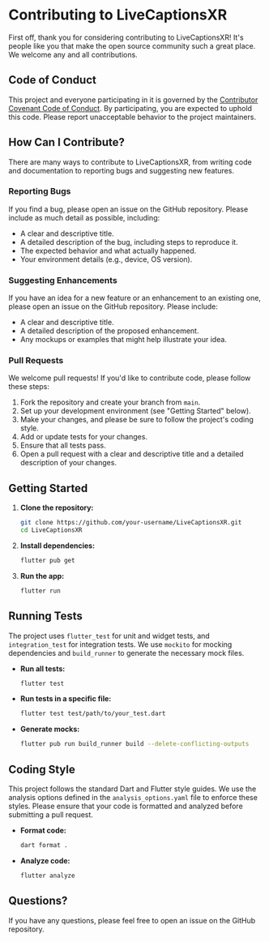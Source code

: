 # Contributing to LiveCaptionsXR

First off, thank you for considering contributing to LiveCaptionsXR! It's people like you that make the open source community such a great place. We welcome any and all contributions.

## Code of Conduct

This project and everyone participating in it is governed by the [Contributor Covenant Code of Conduct](https://www.contributor-covenant.org/version/2/1/code_of_conduct/). By participating, you are expected to uphold this code. Please report unacceptable behavior to the project maintainers.

## How Can I Contribute?

There are many ways to contribute to LiveCaptionsXR, from writing code and documentation to reporting bugs and suggesting new features.

### Reporting Bugs

If you find a bug, please open an issue on the GitHub repository. Please include as much detail as possible, including:

*   A clear and descriptive title.
*   A detailed description of the bug, including steps to reproduce it.
*   The expected behavior and what actually happened.
*   Your environment details (e.g., device, OS version).

### Suggesting Enhancements

If you have an idea for a new feature or an enhancement to an existing one, please open an issue on the GitHub repository. Please include:

*   A clear and descriptive title.
*   A detailed description of the proposed enhancement.
*   Any mockups or examples that might help illustrate your idea.

### Pull Requests

We welcome pull requests! If you'd like to contribute code, please follow these steps:

1.  Fork the repository and create your branch from `main`.
2.  Set up your development environment (see "Getting Started" below).
3.  Make your changes, and please be sure to follow the project's coding style.
4.  Add or update tests for your changes.
5.  Ensure that all tests pass.
6.  Open a pull request with a clear and descriptive title and a detailed description of your changes.

## Getting Started

1.  **Clone the repository:**
    ```bash
    git clone https://github.com/your-username/LiveCaptionsXR.git
    cd LiveCaptionsXR
    ```
2.  **Install dependencies:**
    ```bash
    flutter pub get
    ```
3.  **Run the app:**
    ```bash
    flutter run
    ```

## Running Tests

The project uses `flutter_test` for unit and widget tests, and `integration_test` for integration tests. We use `mockito` for mocking dependencies and `build_runner` to generate the necessary mock files.

*   **Run all tests:**
    ```bash
    flutter test
    ```
*   **Run tests in a specific file:**
    ```bash
    flutter test test/path/to/your_test.dart
    ```
*   **Generate mocks:**
    ```bash
    flutter pub run build_runner build --delete-conflicting-outputs
    ```

## Coding Style

This project follows the standard Dart and Flutter style guides. We use the analysis options defined in the `analysis_options.yaml` file to enforce these styles. Please ensure that your code is formatted and analyzed before submitting a pull request.

*   **Format code:**
    ```bash
    dart format .
    ```
*   **Analyze code:**
    ```bash
    flutter analyze
    ```

## Questions?

If you have any questions, please feel free to open an issue on the GitHub repository.
